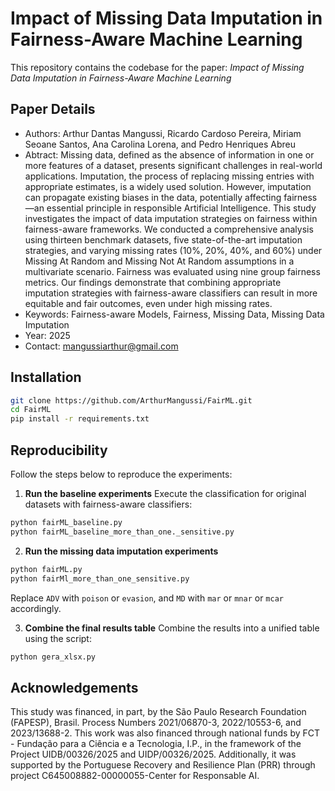 # Impact of Missing Data Imputation in Fairness-Aware Machine Learning

This repository contains the codebase for the paper: *Impact of Missing Data Imputation in Fairness-Aware Machine Learning*

## Paper Details
- Authors: Arthur Dantas Mangussi, Ricardo Cardoso Pereira,  Miriam Seoane Santos, Ana Carolina Lorena, and Pedro Henriques Abreu
- Abtract: Missing data, defined as the absence of information in one or more features of a dataset, presents significant challenges in real-world applications. Imputation, the process of replacing missing entries with appropriate estimates, is a widely used solution. However, imputation can propagate existing biases in the data, potentially affecting fairness—an essential principle in responsible Artificial Intelligence. This study investigates the impact of data imputation strategies on fairness within fairness-aware frameworks. We conducted a comprehensive analysis using thirteen benchmark datasets, five state-of-the-art imputation strategies, and varying missing rates (10\%, 20\%, 40\%, and 60\%) under Missing At Random and Missing Not At Random assumptions in a multivariate scenario. Fairness was evaluated using nine group fairness metrics. Our findings demonstrate that combining appropriate imputation strategies with fairness-aware classifiers can result in more equitable and fair outcomes, even under high missing rates.
- Keywords: Fairness-aware Models, Fairness, Missing Data, Missing Data Imputation
- Year: 2025
- Contact: mangussiarthur@gmail.com

## Installation
```bash
git clone https://github.com/ArthurMangussi/FairML.git
cd FairML
pip install -r requirements.txt
```

## Reproducibility
Follow the steps below to reproduce the experiments:
1. **Run the baseline experiments**
Execute the classification for original datasets with fairness-aware classifiers:
```bash
python fairML_baseline.py
python fairML_baseline_more_than_one._sensitive.py
```
2. **Run the missing data imputation experiments**
```bash
python fairML.py
python fairMl_more_than_one_sensitive.py
```
Replace ```ADV``` with ```poison``` or ```evasion```, and ```MD``` with ```mar``` or ```mnar``` or ```mcar``` accordingly.

3. **Combine the final results table**
Combine the results into a unified table using the script:
```bash
python gera_xlsx.py
```

## Acknowledgements
This study was financed, in part, by the São Paulo Research Foundation (FAPESP), Brasil. Process Numbers 2021/06870-3, 2022/10553-6, and 2023/13688-2. This work was also financed through national funds by FCT - Fundação para a Ciência e a Tecnologia, I.P., in the framework of the Project UIDB/00326/2025 and UIDP/00326/2025. Additionally, it was supported by the Portuguese Recovery and Resilience Plan (PRR) through project C645008882-00000055-Center for Responsable AI.

